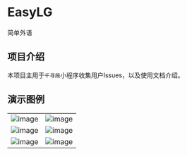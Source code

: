 # EasyLG
简单外语

## 项目介绍
本项目主用于`千寻简`小程序收集用户Issues，以及使用文档介绍。

## 演示图例

|                                                                                            |                                                                                            |
|--------------------------------------------------------------------------------------------|--------------------------------------------------------------------------------------------|
| ![image](https://github.com/user-attachments/assets/60dc31c0-5894-4a80-8416-88f1da0b2cbe)| ![image](https://github.com/user-attachments/assets/b0053c96-2562-4d52-b179-9015c7ed9cb1)|
| ![image](https://github.com/user-attachments/assets/4d71e292-a445-4108-b520-df139f3e8167)| ![image](https://github.com/user-attachments/assets/889af5e2-4aaf-445e-b397-996a8510d6e7)|
|![image](https://github.com/user-attachments/assets/1802c403-782d-4316-996a-3eac97ab636a)|![image](https://github.com/user-attachments/assets/fc17068b-bff6-49bf-ac36-96be336655da) |
